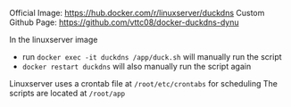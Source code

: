 Official Image: https://hub.docker.com/r/linuxserver/duckdns
Custom Github Page: https://github.com/vttc08/docker-duckdns-dynu

In the linuxserver image
- run `docker exec -it duckdns /app/duck.sh` will manually run the script
- `docker restart duckdns` will also manually run the script again

Linuxserver uses a crontab file at `/root/etc/crontabs` for scheduling
The scripts are located at `/root/app`